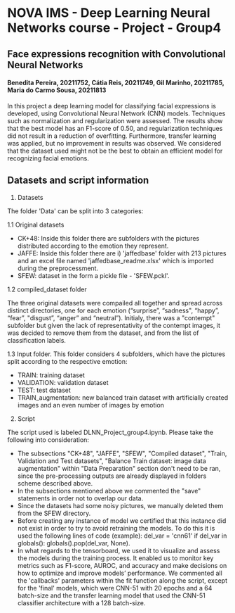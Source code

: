 # NOVA IMS - Deep Learning Neural Networks course - Project - Group4 
## Face expressions recognition with Convolutional Neural Networks

#### Benedita Pereira, 20211752, Cátia Reis, 20211749, Gil Marinho, 20211785, Maria do Carmo Sousa, 20211813


In this project a deep learning model for classifying facial expressions is developed, using Convolutional Neural Network (CNN) models. Techniques such as normalization and regularization were assessed. The results show that the best model has an F1-score of 0.50, and regularization techniques did not result in a reduction of overfitting. Furthermore, transfer learning was applied, but no improvement in results was observed. We considered that the dataset used might not be the best to obtain an efficient model for recognizing facial emotions.

## Datasets and script information
1. Datasets

The folder 'Data' can be split into 3 categories: 

1.1 Original datasets

- CK+48: Inside this folder there are subfolders with the pictures distributed according to the emotion they represent.
- JAFFE: Inside this folder there are i) 'jaffedbase' folder with 213 pictures and an excel file named 'jaffedbase_readme.xlsx' which is imported during the preprocessment.
- SFEW: dataset in the form a pickle file - 'SFEW.pckl'.

1.2 compiled_dataset folder

The three original datasets were compailed all together and spread across distinct directories, one for each emotion (“surprise”, “sadness", “happy”, “fear”, "disgust”, “anger” and “neutral”). Initialy, there was a "contempt" subfolder but given the lack of representativity of the contempt images, it was decided to remove them from the dataset, and from the list of classification labels. 

1.3 Input folder. This folder considers 4 subfolders, which have the pictures split according to the respective emotion:
- TRAIN: training dataset
- VALIDATION: validation dataset
- TEST: test dataset
- TRAIN_augmentation: new balanced train dataset with artificially created images and an even number of images by emotion

2. Script

The script used is labeled DLNN_Project_group4.ipynb. Please take the following into consideration:
- The subsections "CK+48", "JAFFE", "SFEW", "Compiled dataset", "Train, Validation and Test datasets", "Balance Train dataset: image data augmentation" within "Data Preparation" section don't need to be ran, since the pre-processing outputs are already displayed in folders scheme described above.
- In the subsections mentioned above we commented the "save" statements in order not to overlap our data.
- Since the datasets had some noisy pictures, we manually deleted them from the SFEW directory.
- Before creating any instance of model we certified that this instance did not exist in order to try to avoid retraining the models. To do this it is used the following lines of code (example): 
del_var = 'cnn61'
if del_var in globals(): globals().pop(del_var, None).
- In what regards to the tensorboard, we used it to visualize and assess the models during the training process. It enabled us to monitor key metrics such as F1-score, AUROC, and accuracy and make decisions on how to optimize and improve models’ performance. We commented all the 'callbacks' parameters within the fit function along the script, except for the 'final' models, which were CNN-51 with 20 epochs and a 64 batch-size and the transfer learning model that used the CNN-51 classifier architecture with a 128 batch-size.
